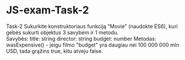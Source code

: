 # JS-exam-Task-2
Task-2 
Sukurkite konstruktoriaus funkciją "Movie" (naudokte ES6), kuri gebės sukurti objektus 3 savybėm ir 1 metodu.  
Savybės: title: string director: string budget: number  Metodas:  wasExpensive() - jeigu filmo "budget" yra daugiau nei 100 000 000 mln USD, 
tada grąžins true, kitu atveju false. 
